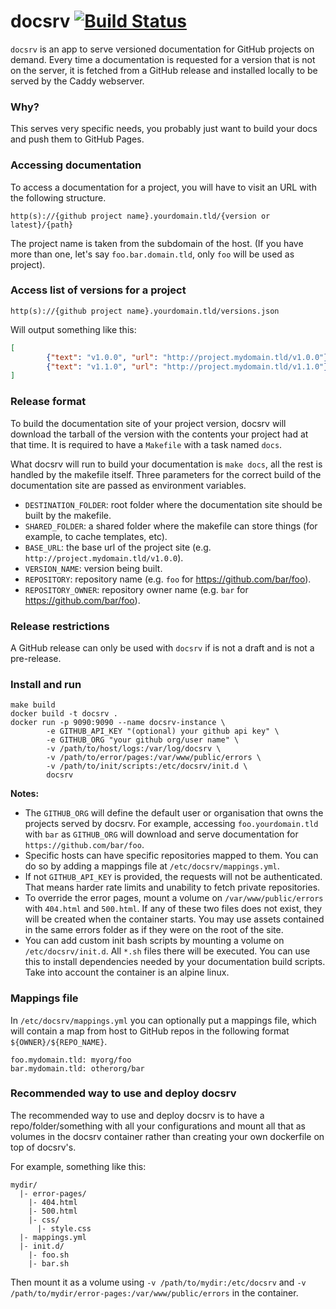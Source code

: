 # docsrv [![Build Status](https://travis-ci.org/src-d/docsrv.svg?branch=master)](https://travis-ci.org/src-d/docsrv)

`docsrv` is an app to serve versioned documentation for GitHub projects on demand.
Every time a documentation is requested for a version that is not on the server, it is fetched from a GitHub release and installed locally to be served by the Caddy webserver.

### Why?

This serves very specific needs, you probably just want to build your docs and push them to GitHub Pages.

### Accessing documentation

To access a documentation for a project, you will have to visit an URL with the following structure.

```
http(s)://{github project name}.yourdomain.tld/{version or latest}/{path}
```

The project name is taken from the subdomain of the host. (If you have more than one, let's say `foo.bar.domain.tld`, only `foo` will be used as project).

### Access list of versions for a project

```
http(s)://{github project name}.yourdomain.tld/versions.json
```

Will output something like this:

```json
[
        {"text": "v1.0.0", "url": "http://project.mydomain.tld/v1.0.0"},
        {"text": "v1.1.0", "url": "http://project.mydomain.tld/v1.1.0"},
]
```

### Release format

To build the documentation site of your project version, docsrv will download the tarball of the version with the contents your project had at that time. It is required to have a `Makefile` with a task named `docs`.

What docsrv will run to build your documentation is `make docs`, all the rest is handled by the makefile itself. Three parameters for the correct build of the documentation site are passed as environment variables.

* `DESTINATION_FOLDER`: root folder where the documentation site should be built by the makefile.
* `SHARED_FOLDER`: a shared folder where the makefile can store things (for example, to cache templates, etc).
* `BASE_URL`: the base url of the project site (e.g. `http://project.mydomain.tld/v1.0.0`).
* `VERSION_NAME`: version being built.
* `REPOSITORY`: repository name (e.g. `foo` for https://github.com/bar/foo).
* `REPOSITORY_OWNER`: repository owner name (e.g. `bar` for https://github.com/bar/foo).

### Release restrictions

A GitHub release can only be used with `docsrv` if is not a draft and is not a pre-release.

### Install and run

```
make build
docker build -t docsrv .
docker run -p 9090:9090 --name docsrv-instance \
        -e GITHUB_API_KEY "(optional) your github api key" \
        -e GITHUB_ORG "your github org/user name" \
        -v /path/to/host/logs:/var/log/docsrv \
        -v /path/to/error/pages:/var/www/public/errors \
        -v /path/to/init/scripts:/etc/docsrv/init.d \
        docsrv
```

**Notes:**

* The `GITHUB_ORG` will define the default user or organisation that owns the projects served by docsrv. For example, accessing `foo.yourdomain.tld` with `bar` as `GITHUB_ORG` will download and serve documentation for `https://github.com/bar/foo`.
* Specific hosts can have specific repositories mapped to them. You can do so by adding a mappings file at `/etc/docsrv/mappings.yml`.
* If not `GITHUB_API_KEY` is provided, the requests will not be authenticated. That means harder rate limits and unability to fetch private repositories.
* To override the error pages, mount a volume on `/var/www/public/errors` with `404.html` and `500.html`. If any of these two files does not exist, they will be created when the container starts. You may use assets contained in the same errors folder as if they were on the root of the site.
* You can add custom init bash scripts by mounting a volume on `/etc/docsrv/init.d`. All `*.sh` files there will be executed. You can use this to install dependencies needed by your documentation build scripts. Take into account the container is an alpine linux.

### Mappings file

In `/etc/docsrv/mappings.yml` you can optionally put a mappings file, which will contain a map from host to GitHub repos in the following format `${OWNER}/${REPO_NAME}`.

```
foo.mydomain.tld: myorg/foo
bar.mydomain.tld: otherorg/bar
```

### Recommended way to use and deploy docsrv

The recommended way to use and deploy docsrv is to have a repo/folder/something with all your configurations and mount all that as volumes in the docsrv container rather than creating your own dockerfile on top of docsrv's.

For example, something like this:

```
mydir/
  |- error-pages/
    |- 404.html
    |- 500.html
    |- css/
      |- style.css
  |- mappings.yml
  |- init.d/
    |- foo.sh
    |- bar.sh
```

Then mount it as a volume using `-v /path/to/mydir:/etc/docsrv` and `-v /path/to/mydir/error-pages:/var/www/public/errors` in the container.

